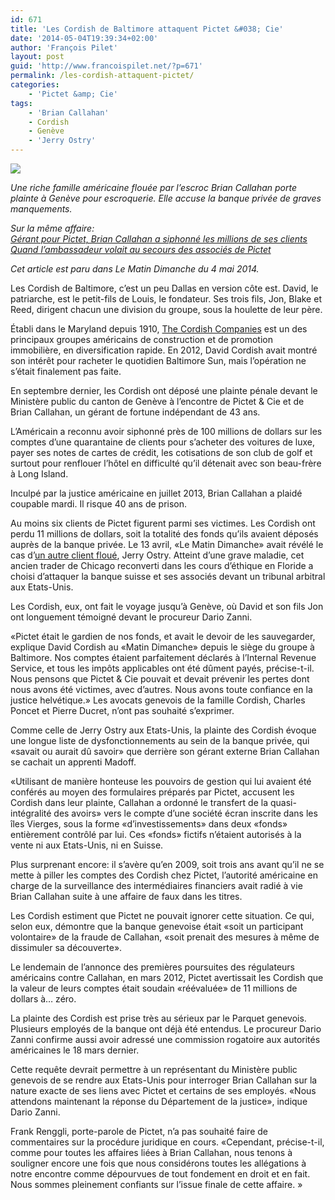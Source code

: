 ```yaml
---
id: 671
title: 'Les Cordish de Baltimore attaquent Pictet &#038; Cie'
date: '2014-05-04T19:39:34+02:00'
author: 'François Pilet'
layout: post
guid: 'http://www.francoispilet.net/?p=671'
permalink: /les-cordish-attaquent-pictet/
categories:
    - 'Pictet &amp; Cie'
tags:
    - 'Brian Callahan'
    - Cordish
    - Genève
    - 'Jerry Ostry'
---
```


![](https://i0.wp.com/www.francoispilet.net/wp-content/uploads/2014/05/cordish830.jpeg?resize=700%2C457)

*Une riche famille américaine flouée par l’escroc Brian Callahan porte plainte à Genève pour escroquerie. Elle accuse la banque privée de graves manquements.*

*Sur la même affaire:  
[Gérant pour Pictet, Brian Callahan a siphonné les millions de ses clients](http://www.francoispilet.net/gerant-pour-pictet-brian-callahan-a-siphonne-les-millions-de-ses-clients/)  
[Quand l’ambassadeur volait au secours des associés de Pictet](http://www.francoispilet.net/quand-lambassadeur-volait-au-secours-des-associes-de-pictet/)*

*Cet article est paru dans Le Matin Dimanche du 4 mai 2014.*

Les Cordish de Baltimore, c’est un peu Dallas en version côte est. David, le patriarche, est le petit-fils de Louis, le fondateur. Ses trois fils, Jon, Blake et Reed, dirigent chacun une division du groupe, sous la houlette de leur père.

Établi dans le Maryland depuis 1910, [The Cordish Companies](http://www.cordish.com/) est un des principaux groupes américains de construction et de promotion immobilière, en diversification rapide. En 2012, David Cordish avait montré son intérêt pour racheter le quotidien Baltimore Sun, mais l’opération ne s’était finalement pas faite.

En septembre dernier, les Cordish ont déposé une plainte pénale devant le Ministère public du canton de Genève à l’encontre de Pictet &amp; Cie et de Brian <span class="recomDescriptiveWord">Callahan</span>, un gérant de fortune indépendant de 43 ans.

L’Américain a reconnu avoir siphonné près de 100 millions de dollars sur les comptes d’une quarantaine de clients pour s’acheter des voitures de luxe, payer ses notes de cartes de crédit, les cotisations de son club de golf et surtout pour renflouer l’hôtel en difficulté qu’il détenait avec son beau-frère à Long Island.

Inculpé par la justice américaine en juillet 2013, Brian <span class="recomDescriptiveWord">Callahan</span> a plaidé coupable mardi. Il risque 40 ans de prison.

Au moins six clients de Pictet figurent parmi ses victimes. Les Cordish ont perdu 11 millions de dollars, soit la totalité des fonds qu’ils avaient déposés auprès de la banque privée. Le 13 avril, «Le Matin Dimanche» avait révélé le cas d’[un autre client floué](http://www.francoispilet.net/gerant-pour-pictet-brian-callahan-a-siphonne-les-millions-de-ses-clients/), Jerry Ostry. Atteint d’une grave maladie, cet ancien trader de Chicago reconverti dans les cours d’éthique en Floride a choisi d’attaquer la banque suisse et ses associés devant un tribunal arbitral aux Etats-Unis.

Les Cordish, eux, ont fait le voyage jusqu’à Genève, où David et son fils Jon ont longuement témoigné devant le procureur Dario Zanni.

«Pictet était le gardien de nos fonds, et avait le devoir de les sauvegarder, explique David Cordish au «Matin Dimanche» depuis le siège du groupe à Baltimore. Nos comptes étaient parfaitement déclarés à l’Internal Revenue Service, et tous les impôts applicables ont été dûment payés, précise-t-il. Nous pensons que Pictet &amp; Cie pouvait et devait prévenir les pertes dont nous avons été victimes, avec d’autres. Nous avons toute confiance en la justice helvétique.» Les avocats genevois de la famille Cordish, Charles Poncet et Pierre Ducret, n’ont pas souhaité s’exprimer.

Comme celle de Jerry Ostry aux Etats-Unis, la plainte des Cordish évoque une longue liste de dysfonctionnements au sein de la banque privée, qui «savait ou aurait dû savoir» que derrière son gérant externe Brian <span class="recomDescriptiveWord">Callahan</span> se cachait un apprenti Madoff.

«Utilisant de manière honteuse les pouvoirs de gestion qui lui avaient été conférés au moyen des formulaires préparés par Pictet, accusent les Cordish dans leur plainte, <span class="recomDescriptiveWord">Callahan</span> a ordonné le transfert de la quasi-intégralité des avoirs» vers le compte d’une société écran inscrite dans les îles Vierges, sous la forme «d’investissements» dans deux «fonds» entièrement contrôlé par lui. Ces «fonds» fictifs n’étaient autorisés à la vente ni aux Etats-Unis, ni en Suisse.

Plus surprenant encore: il s’avère qu’en 2009, soit trois ans avant qu’il ne se mette à piller les comptes des Cordish chez Pictet, l’autorité américaine en charge de la surveillance des intermédiaires financiers avait radié à vie Brian <span class="recomDescriptiveWord">Callahan</span> suite à une affaire de faux dans les titres.

Les Cordish estiment que Pictet ne pouvait ignorer cette situation. Ce qui, selon eux, démontre que la banque genevoise était «soit un participant volontaire» de la fraude de <span class="recomDescriptiveWord">Callahan</span>, «soit prenait des mesures à même de dissimuler sa découverte».

Le lendemain de l’annonce des premières poursuites des régulateurs américains contre <span class="recomDescriptiveWord">Callahan</span>, en mars 2012, Pictet avertissait les Cordish que la valeur de leurs comptes était soudain «réévaluée» de 11 millions de dollars à… zéro.

La plainte des Cordish est prise très au sérieux par le Parquet genevois. Plusieurs employés de la banque ont déjà été entendus. Le procureur Dario Zanni confirme aussi avoir adressé une commission rogatoire aux autorités américaines le 18 mars dernier.

Cette requête devrait permettre à un représentant du Ministère public genevois de se rendre aux Etats-Unis pour interroger Brian <span class="recomDescriptiveWord">Callahan</span> sur la nature exacte de ses liens avec Pictet et certains de ses employés. «Nous attendons maintenant la réponse du Département de la justice», indique Dario Zanni.

Frank Renggli, porte-parole de Pictet, n’a pas souhaité faire de commentaires sur la procédure juridique en cours. «Cependant, précise-t-il, comme pour toutes les affaires liées à Brian <span class="recomDescriptiveWord">Callahan</span>, nous tenons à souligner encore une fois que nous considérons toutes les allégations à notre encontre comme dépourvues de tout fondement en droit et en fait. Nous sommes pleinement confiants sur l’issue finale de cette affaire. »